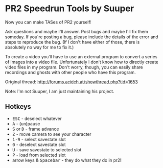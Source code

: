 # PR2 Speedrun Tools by Suuper
Now you can make TASes of PR2 yourself!

Ask questions and maybe I'll answer. 
Post bugs and maybe I'll fix them someday. If you're posting a bug, please include the details of the error and steps to reproduce the bug. (If I don't have either of those, there is absolutely no way for me to fix it.)

To create a video you'll have to use an external program to convert a series of images into a video file. Unfortunately I don't know how to directly create video files in my program. Don't worry, though, you can easily share recordings and ghosts with other people who have this program. 

Original thread: http://forums.acidch.at/showthread.php?tid=1653

Note: I'm not Suuper, I am just maintaining his project.

## Hotkeys
- <kbd>ESC</kbd> - deselect whatever
- <kbd>A</kbd> - (un)pause
- <kbd>S</kbd> or <kbd>D</kbd> - frame advance
- <kbd>Z</kbd> - move camera to see your character
- <kbd>1-9</kbd> - select savestate slot
- <kbd>0</kbd> - deselect savestate slot
- <kbd>U</kbd> - save savestate to selected slot
- <kbd>P</kbd> - load from selected slot
- arrow keys & <kbd>Spacebar</kbd> - they do what they do in pr2!